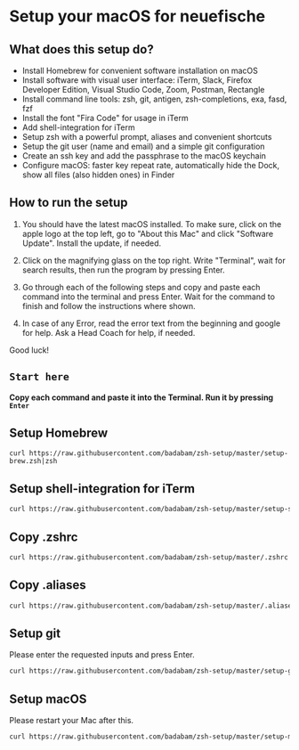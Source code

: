 # Setup your macOS for neuefische

## What does this setup do?

- Install Homebrew for convenient software installation on macOS
- Install software with visual user interface: iTerm, Slack, Firefox Developer Edition, Visual Studio Code, Zoom, Postman, Rectangle 
- Install command line tools: zsh, git, antigen, zsh-completions, exa, fasd, fzf
- Install the font "Fira Code" for usage in iTerm
- Add shell-integration for iTerm
- Setup zsh with a powerful prompt, aliases and convenient shortcuts
- Setup the git user (name and email) and a simple git configuration
- Create an ssh key and add the passphrase to the macOS keychain
- Configure macOS: faster key repeat rate, automatically hide the Dock, show all files (also hidden ones) in Finder

## How to run the setup
1. You should have the latest macOS installed. To make sure, click on the apple logo at the top left, go to "About this Mac" and click "Software Update". Install the update, if needed.

1. Click on the magnifying glass on the top right. Write "Terminal", wait for search results, then run the program by pressing Enter.

1. Go through each of the following steps and copy and paste each command into the terminal and press Enter. Wait for the command to finish and follow the instructions where shown.

1. In case of any Error, read the error text from the beginning and google for help. Ask a Head Coach for help, if needed.

Good luck!

## `Start here`

**Copy each command and paste it into the Terminal. Run it by pressing `Enter`**

## Setup Homebrew

<pre><code>curl https://raw.githubusercontent.com/badabam/zsh-setup/master/setup-brew.zsh|zsh</code></pre>

## Setup shell-integration for iTerm

```sh
curl https://raw.githubusercontent.com/badabam/zsh-setup/master/setup-shell-integration.zsh\|zsh
```

## Copy .zshrc 

```sh
curl https://raw.githubusercontent.com/badabam/zsh-setup/master/.zshrc > .zshrc
```

## Copy .aliases

```sh
curl https://raw.githubusercontent.com/badabam/zsh-setup/master/.aliases > .aliases
```

## Setup git

Please enter the requested inputs and press Enter.

```sh
curl https://raw.githubusercontent.com/badabam/zsh-setup/master/setup-git.zsh\|zsh
```

## Setup macOS

Please restart your Mac after this.

```sh
curl https://raw.githubusercontent.com/badabam/zsh-setup/master/setup-macos.zsh\|zsh
```

